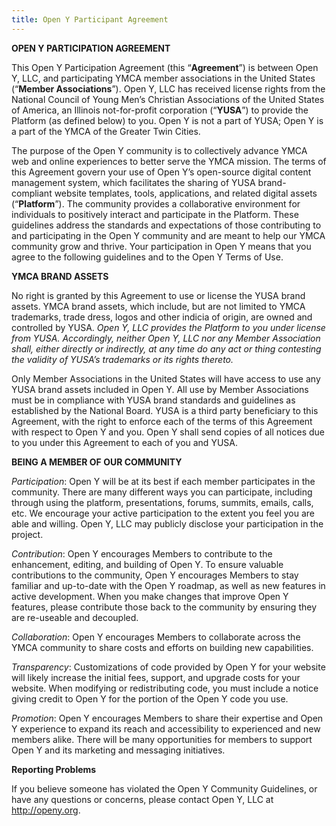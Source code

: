 ```yaml
---
title: Open Y Participant Agreement
---
```


**OPEN Y PARTICIPATION AGREEMENT**

This Open Y Participation Agreement (this “**Agreement**”) is between Open Y, LLC, and participating YMCA member associations in the United States (“**Member Associations**”). Open Y, LLC has received license rights from the National Council of Young Men’s Christian Associations of the United States of America, an Illinois not-for-profit corporation (“**YUSA**”) to provide the Platform (as defined below) to you. Open Y is not a part of YUSA; Open Y is a part of the YMCA of the Greater Twin Cities.

The purpose of the Open Y community is to collectively advance YMCA web and online experiences to better serve the YMCA mission. The terms of this Agreement govern your use of Open Y’s open-source digital content management system, which facilitates the sharing of YUSA brand-compliant website templates, tools, applications, and related digital assets (“**Platform**”). The community provides a collaborative environment for individuals to positively interact and participate in the Platform. These guidelines address the standards and expectations of those contributing to and participating in the Open Y community and are meant to help our YMCA community grow and thrive. Your participation in Open Y means that you agree to the following guidelines and to the Open Y Terms of Use.

**YMCA BRAND ASSETS**

No right is granted by this Agreement to use or license the YUSA brand assets. YMCA brand assets, which include, but are not limited to YMCA trademarks, trade dress, logos and other indicia of origin, are owned and controlled by YUSA. _Open Y, LLC provides the Platform to you under license from YUSA. Accordingly, neither Open Y, LLC nor any Member Association shall, either directly or indirectly, at any time do any act or thing contesting the validity of YUSA’s trademarks or its rights thereto._

Only Member Associations in the United States will have access to use any YUSA brand assets included in Open Y. All use by Member Associations must be in compliance with YUSA brand standards and guidelines as established by the National Board. YUSA is a third party beneficiary to this Agreement, with the right to enforce each of the terms of this Agreement with respect to Open Y and you. Open Y shall send copies of all notices due to you under this Agreement to each of you and YUSA.

**BEING A MEMBER OF OUR COMMUNITY**

_Participation_: Open Y will be at its best if each member participates in the community. There are many different ways you can participate, including through using the platform, presentations, forums, summits, emails, calls, etc. We encourage your active participation to the extent you feel you are able and willing. Open Y, LLC may publicly disclose your participation in the project.

_Contribution_: Open Y encourages Members to contribute to the enhancement, editing, and building of Open Y. To ensure valuable contributions to the community, Open Y encourages Members to stay familiar and up-to-date with the Open Y roadmap, as well as new features in active development. When you make changes that improve Open Y features, please contribute those back to the community by ensuring they are re-useable and decoupled.

_Collaboration_: Open Y encourages Members to collaborate across the YMCA community to share costs and efforts on building new capabilities.

_Transparency_: Customizations of code provided by Open Y for your website will likely increase the initial fees, support, and upgrade costs for your website. When modifying or redistributing code, you must include a notice giving credit to Open Y for the portion of the Open Y code you use.

_Promotion_: Open Y encourages Members to share their expertise and Open Y experience to expand its reach and accessibility to experienced and new members alike. There will be many opportunities for members to support Open Y and its marketing and messaging initiatives.

**Reporting Problems**

If you believe someone has violated the Open Y Community Guidelines, or have any questions or concerns, please contact Open Y, LLC at http://openy.org.
